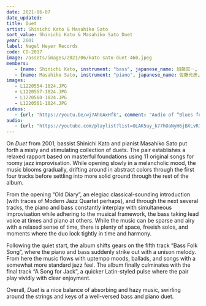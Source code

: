 ```yaml
---
date: 2021-06-07
date_updated: 
title: Duet
artist: Shinichi Kato & Masahiko Sato
sort_value: Shinichi Kato & Masahiko Sato Duet
year: 2001
label: Nagel Heyer Records
code: CD-2017
image: /assets/images/2021/06/kato-sato-duet-460.jpeg
members:
   - {name: Shinichi Kato, instrument: "bass", japanese_name: 加藤真一, url: "https://katoshinichi.net/"}
   - {name: Masahiko Sato, instrument: "piano", japanese_name: 佐藤允彦, url: "http://www.mmjp.or.jp/m_satoh/"}
images:
   - L1220554-1024.JPG
   - L1220557-1024.JPG
   - L1220560-1024.JPG
   - L1220561-1024.JPG
videos: 
   - {url: "https://youtu.be/wj7AhGAxHfk", comment: "Audio of “Blues for Pluto”, track #10 from this album"}
audio:
   - {url: "https://youtube.com/playlist?list=OLAK5uy_k77hOaNyH6jBXLvR1LAWyMEXC6tU5qlM0", comment: "At the time of this writing, the full album can be heard as a playlist"}
---
```

On *Duet* from 2001, bassist Shinichi Kato and pianist Masahiko Sato put forth a misty and stimulating collection of duets. The pair establishes a relaxed rapport based on masterful foundations using 11 original songs for roomy jazz improvisation. While opening slowly in a melancholic mood, the music blooms gradually, drifting around in abstract colors through the first four tracks before settling into more solid ground through the rest of the album.

From the opening “Old Diary”, an elegiac classical-sounding introduction (with traces of Modern Jazz Quartet perhaps), and through the next several tracks, the piano and bass constantly interplay with simultaneous improvisation while adhering to the musical framework, the bass taking lead voice at times and piano at others. While the music can be sparse and airy with a relaxed sense of time, there is plenty of space, freeish solos, and moments where the duo lock tightly in time and harmony.

Following the quiet start, the album shifts gears on the fifth track “Bass Folk Song”, where the piano and bass suddenly strike out with a unison melody. From here the music flows with uptempo moods, ballads, and songs with a somewhat more standard jazz feel. The album finally culminates with the final track “A Song for Jack”, a quicker Latin-styled pulse where the pair play vividly with clear enjoyment.

Overall, *Duet* is a nice balance of absorbing and hazy music, swirling around the strings and keys of a well-versed bass and piano duet.
